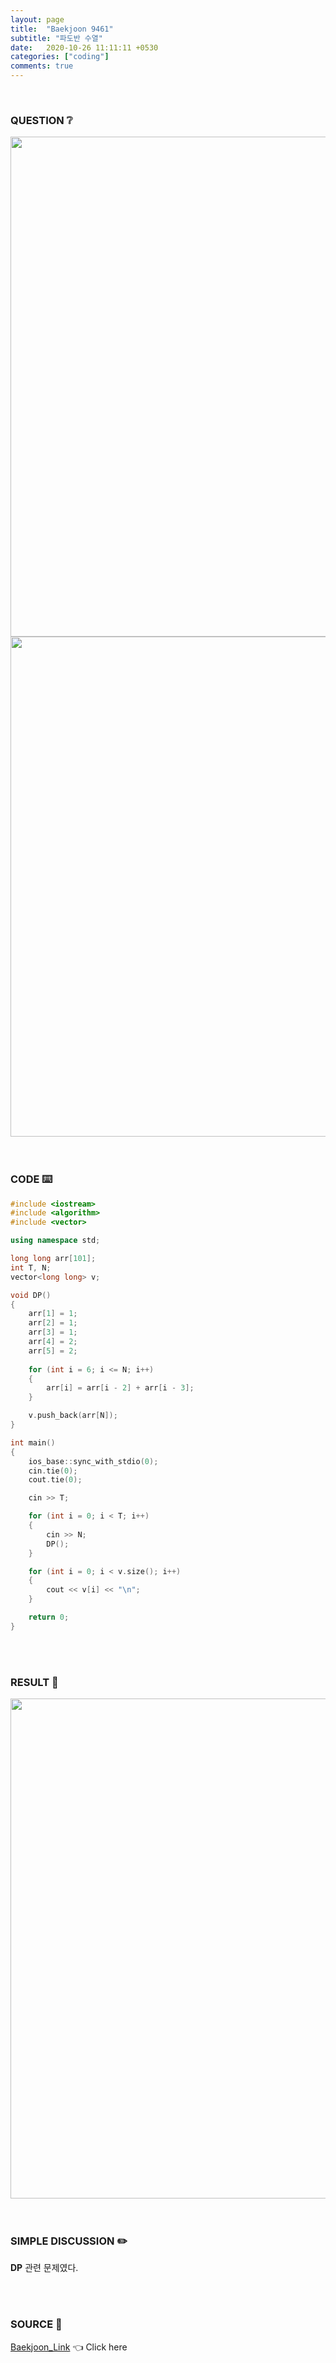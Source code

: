 ```yaml
---
layout: page
title:  "Baekjoon 9461"
subtitle: "파도반 수열"
date:   2020-10-26 11:11:11 +0530
categories: ["coding"]
comments: true
---
```


<br>

### QUESTION ❔

<img src="{{ '/assets/baekjoon/9461.jpg' }}" style="width: 800px; height: auto; margin-left: auto; margin-right: auto; display: block;">
<img src="{{ '/assets/baekjoon/9461a.jpg' }}" style="width: 800px; height: auto; margin-left: auto; margin-right: auto; display: block;">  

<br>
<br>

### CODE ⌨️

```c++
#include <iostream>
#include <algorithm>
#include <vector>

using namespace std;

long long arr[101];
int T, N;
vector<long long> v;

void DP()
{
	arr[1] = 1;
	arr[2] = 1;
	arr[3] = 1;
	arr[4] = 2;
	arr[5] = 2;
	
	for (int i = 6; i <= N; i++)
	{
		arr[i] = arr[i - 2] + arr[i - 3];
	}

	v.push_back(arr[N]);
}

int main()
{
	ios_base::sync_with_stdio(0);
	cin.tie(0);
	cout.tie(0);

	cin >> T;

	for (int i = 0; i < T; i++)
	{
		cin >> N;
		DP();
	}

	for (int i = 0; i < v.size(); i++)
	{
		cout << v[i] << "\n";
	}

	return 0;
}
```  

<br>
<br>

### RESULT 💛

<img src="{{ '/assets/baekjoon/9461r.jpg' }}" style="width: 800px; height: auto; margin-left: auto; margin-right: auto; display: block;">  

<br>
<br>

### SIMPLE DISCUSSION ✏️

**DP** 관련 문제였다.  

<br>
<br>

### SOURCE 💎

[Baekjoon_Link][link] 👈 Click here  

<br>

<script src="https://utteranc.es/client.js"
        repo="DCherish/DCherish.github.io"
        issue-term="pathname"
        theme="boxy-light"
        crossorigin="anonymous"
        async>
</script>

[link]: https://www.acmicpc.net/problem/9461